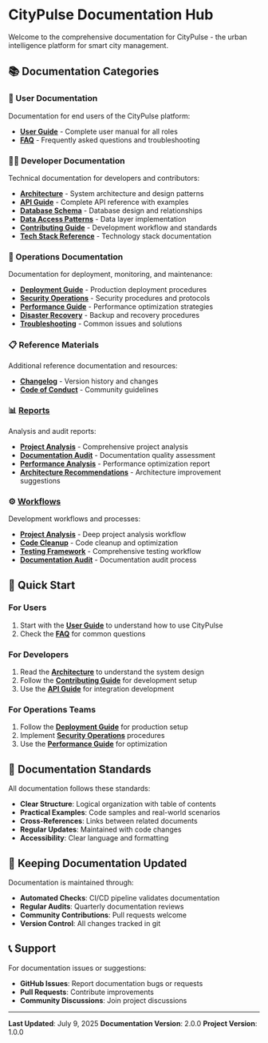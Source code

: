 # CityPulse Documentation Hub

Welcome to the comprehensive documentation for CityPulse - the urban intelligence platform for smart city management.

## 📚 Documentation Categories

### 🎯 User Documentation
Documentation for end users of the CityPulse platform:
- **[User Guide](./USER_GUIDE.md)** - Complete user manual for all roles
- **[FAQ](./FAQ.md)** - Frequently asked questions and troubleshooting

### 👨‍💻 Developer Documentation
Technical documentation for developers and contributors:
- **[Architecture](./ARCHITECTURE.md)** - System architecture and design patterns
- **[API Guide](./API_GUIDE.md)** - Complete API reference with examples
- **[Database Schema](./DATABASE_SCHEMA.md)** - Database design and relationships
- **[Data Access Patterns](./DATA_ACCESS_PATTERNS.md)** - Data layer implementation
- **[Contributing Guide](./CONTRIBUTING.md)** - Development workflow and standards
- **[Tech Stack Reference](./TECH_STACK_REFERENCE.md)** - Technology stack documentation

### 🚀 Operations Documentation
Documentation for deployment, monitoring, and maintenance:
- **[Deployment Guide](./DEPLOYMENT.md)** - Production deployment procedures
- **[Security Operations](./SECURITY_OPERATIONS.md)** - Security procedures and protocols
- **[Performance Guide](./PERFORMANCE_GUIDE.md)** - Performance optimization strategies
- **[Disaster Recovery](./DISASTER_RECOVERY.md)** - Backup and recovery procedures
- **[Troubleshooting](./TROUBLESHOOTING.md)** - Common issues and solutions

### 📋 Reference Materials
Additional reference documentation and resources:
- **[Changelog](./CHANGELOG.md)** - Version history and changes
- **[Code of Conduct](./CODE_OF_CONDUCT.md)** - Community guidelines

### 📊 [Reports](../reports/)
Analysis and audit reports:
- **[Project Analysis](../reports/deep-project-analysis-and-understanding.md)** - Comprehensive project analysis
- **[Documentation Audit](../reports/documentation-audit-report.md)** - Documentation quality assessment
- **[Performance Analysis](../reports/performance-optimization-report.md)** - Performance optimization report
- **[Architecture Recommendations](../reports/architecture-enhancement-recommendations.md)** - Architecture improvement suggestions

### ⚙️ [Workflows](../.windsurf/workflows/)
Development workflows and processes:
- **[Project Analysis](../.windsurf/workflows/step1-deep-project-analysis-and-understanding.md)** - Deep project analysis workflow
- **[Code Cleanup](../.windsurf/workflows/step2-intellignet-cleanup-and-redundancy-removal.md)** - Code cleanup and optimization
- **[Testing Framework](../.windsurf/workflows/step4-comprehensive-testing-and-validation.md)** - Comprehensive testing workflow
- **[Documentation Audit](../.windsurf/workflows/step5-comprehensive-documentation-audit-and-creation.md)** - Documentation audit process

## 🚀 Quick Start

### For Users
1. Start with the **[User Guide](./USER_GUIDE.md)** to understand how to use CityPulse
2. Check the **[FAQ](./FAQ.md)** for common questions

### For Developers
1. Read the **[Architecture](./ARCHITECTURE.md)** to understand the system design
2. Follow the **[Contributing Guide](./CONTRIBUTING.md)** for development setup
3. Use the **[API Guide](./API_GUIDE.md)** for integration development

### For Operations Teams
1. Follow the **[Deployment Guide](./DEPLOYMENT.md)** for production setup
2. Implement **[Security Operations](./SECURITY_OPERATIONS.md)** procedures
3. Use the **[Performance Guide](./PERFORMANCE_GUIDE.md)** for optimization

## 📖 Documentation Standards

All documentation follows these standards:
- **Clear Structure**: Logical organization with table of contents
- **Practical Examples**: Code samples and real-world scenarios
- **Cross-References**: Links between related documents
- **Regular Updates**: Maintained with code changes
- **Accessibility**: Clear language and formatting

## 🔄 Keeping Documentation Updated

Documentation is maintained through:
- **Automated Checks**: CI/CD pipeline validates documentation
- **Regular Audits**: Quarterly documentation reviews
- **Community Contributions**: Pull requests welcome
- **Version Control**: All changes tracked in git

## 📞 Support

For documentation issues or suggestions:
- **GitHub Issues**: Report documentation bugs or requests
- **Pull Requests**: Contribute improvements
- **Community Discussions**: Join project discussions

---

**Last Updated**: July 9, 2025
**Documentation Version**: 2.0.0
**Project Version**: 1.0.0
